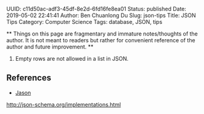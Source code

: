 UUID: c11d50ac-adf3-45df-8e2d-6fd16fe8ea01
Status: published
Date: 2019-05-02 22:41:41
Author: Ben Chuanlong Du
Slug: json-tips
Title: JSON Tips
Category: Computer Science
Tags: database, JSON, tips

**
Things on this page are
fragmentary and immature notes/thoughts of the author.
It is not meant to readers
but rather for convenient reference of the author and future improvement.
**

1. Empty rows are not allowed in a list in JSON.

## References

- [Jason](http://www.jquery4u.com/json/10-online-json-tools/)

http://json-schema.org/implementations.html

